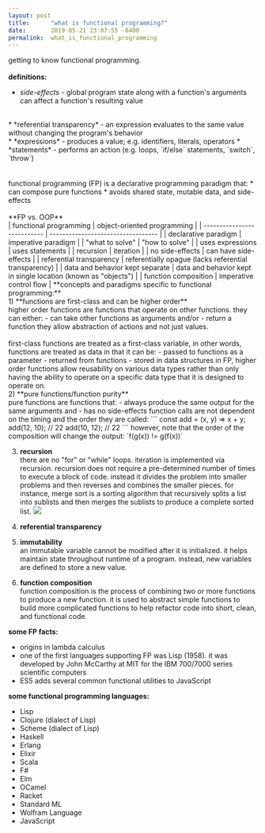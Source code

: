 ```yaml
---
layout: post
title:      "what is functional programming?"
date:       2019-05-21 23:07:55 -0400
permalink:  what_is_functional_programming
---
```



getting to know functional programming.
<br><br>
**definitions:**
* *side-effects* - global program state along with a function's arguments can affect a function's resulting value
<br>
* *referential transparency* - an expression evaluates to the same value without changing the program's behavior
<br>
* *expressions* - produces a value; e.g. identifiers, literals, operators
* *statements* - performs an action (e.g. loops, `if/else` statements, `switch`, `throw`)
<br><br><br>
functional programming (FP) is a declarative programming paradigm that:
* can compose pure functions
* avoids shared state, mutable data, and side-effects<br><br>
**FP vs. OOP**<br>
| functional programming | object-oriented programming |
| --------------------------- | ---------------------------------- |
|    declarative paradigm    |          imperative paradigm          |
| "what to solve"        | "how to solve" |
| uses expressions | uses statements |
| recursion | iteration |
| no side-effects | can have side-effects  |
| referential transparency | referentially opague (lacks referential transparency) |
| data and behavior kept separate | data and behavior kept in single location (known as "objects") |
| function composition | imperative control flow |
**concepts and paradigms specific to functional programming:**<br>
1) **functions are first-class and can be higher order**<br>
higher order functions are functions that operate on other functions. they can either:
- can take other functions as arguments and/or
- return a function
they allow abstraction of actions and not just values.<br><br>
first-class functions are treated as a first-class variable, in other words, functions are treated as data in that it can be:
- passed to functions as a parameter
- returned from functions
- stored in data structures
in FP, higher order functions allow reusability on various data types rather than only having the ability to operate on a specific data type that it is designed to operate on.<br>
2) **pure functions/function purity**<br>
pure functions are functions that:
- always produce the same output for the same arguments and
- has no side-effects
function calls are not dependent on the timing and the order they are called:
```
const add = (x, y) => x + y;
add(12, 10); 
// 22
add(10, 12); 
// 22
```
however, note that the order of the composition will change the output:
`f(g(x)) != g(f(x))`<br>

3) **recursion**<br>
there are no "for" or "while" loops. iteration is implemented via recursion.
recursion does not require a pre-determined number of times to execute a block of code. instead it divides the problem into smaller problems and then reverses and combines the smaller pieces. for instance, merge sort is a sorting algorithm that recursively splits a list into sublists and then merges the sublists to produce a complete sorted list.
![](https://upload.wikimedia.org/wikipedia/commons/c/cc/Merge-sort-example-300px.gif)

4) **referential transparency**<br>

5) **immutability**<br>
an immutable variable cannot be modified after it is initialized. it helps maintain state throughout runtime of a program. instead, new variables are defined to store a new value.

6) **function composition**<br>
function composition is the process of combining two or more functions to produce a new function. it is used to abstract simple functions to build more complicated functions to help refactor code into short, clean, and functional code.<br>

**some FP facts:**
* origins in lambda calculus
* one of the first languages supporting FP was Lisp (1958). it was developed by John McCarthy at MIT for the IBM 700/7000 series scientific computers
* ES5 adds several common functional utilities to JavaScript

**some functional programming languages:**
* Lisp
* Clojure (dialect of Lisp)
* Scheme (dialect of Lisp)
* Haskell
* Erlang
* Elixir
* Scala
* F#
* Elm
* OCamel
* Racket
* Standard ML
* Wolfram Language
* JavaScript
